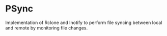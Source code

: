 # PSync
Implementation of Rclone and Inotify to perform file syncing between local and remote by monitoring file changes.
